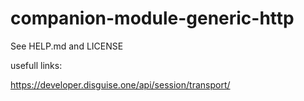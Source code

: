 # companion-module-generic-http
See HELP.md and LICENSE

usefull links:

https://developer.disguise.one/api/session/transport/